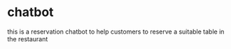 # chatbot
this is a reservation chatbot to help customers to reserve a suitable table in the restaurant 
